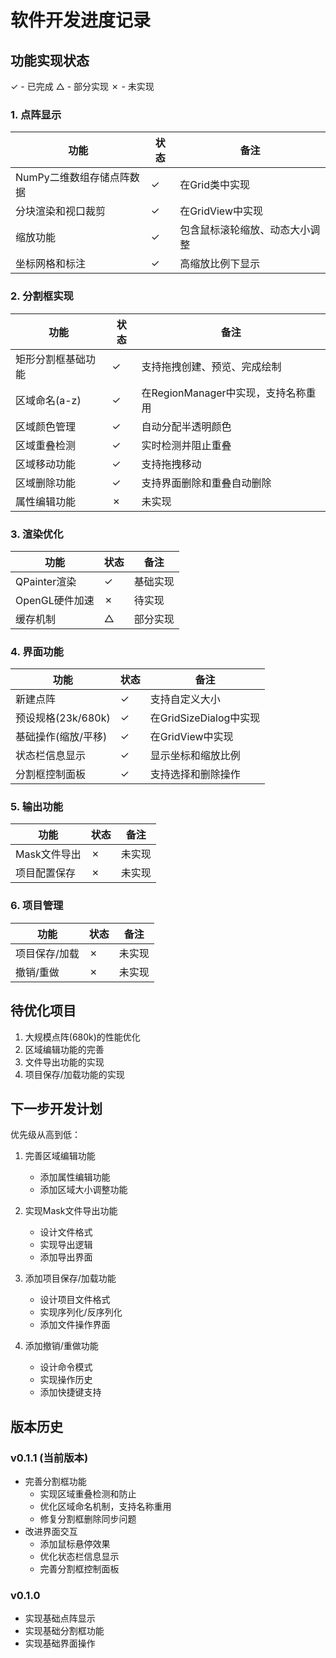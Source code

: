 # 软件开发进度记录

## 功能实现状态
✓ - 已完成
△ - 部分实现
✗ - 未实现

### 1. 点阵显示
| 功能 | 状态 | 备注 |
|------|------|------|
| NumPy二维数组存储点阵数据 | ✓ | 在Grid类中实现 |
| 分块渲染和视口裁剪 | ✓ | 在GridView中实现 |
| 缩放功能 | ✓ | 包含鼠标滚轮缩放、动态大小调整 |
| 坐标网格和标注 | ✓ | 高缩放比例下显示 |

### 2. 分割框实现
| 功能 | 状态 | 备注 |
|------|------|------|
| 矩形分割框基础功能 | ✓ | 支持拖拽创建、预览、完成绘制 |
| 区域命名(a-z) | ✓ | 在RegionManager中实现，支持名称重用 |
| 区域颜色管理 | ✓ | 自动分配半透明颜色 |
| 区域重叠检测 | ✓ | 实时检测并阻止重叠 |
| 区域移动功能 | ✓ | 支持拖拽移动 |
| 区域删除功能 | ✓ | 支持界面删除和重叠自动删除 |
| 属性编辑功能 | ✗ | 未实现 |

### 3. 渲染优化
| 功能 | 状态 | 备注 |
|------|------|------|
| QPainter渲染 | ✓ | 基础实现 |
| OpenGL硬件加速 | ✗ | 待实现 |
| 缓存机制 | △ | 部分实现 |

### 4. 界面功能
| 功能 | 状态 | 备注 |
|------|------|------|
| 新建点阵 | ✓ | 支持自定义大小 |
| 预设规格(23k/680k) | ✓ | 在GridSizeDialog中实现 |
| 基础操作(缩放/平移) | ✓ | 在GridView中实现 |
| 状态栏信息显示 | ✓ | 显示坐标和缩放比例 |
| 分割框控制面板 | ✓ | 支持选择和删除操作 |

### 5. 输出功能
| 功能 | 状态 | 备注 |
|------|------|------|
| Mask文件导出 | ✗ | 未实现 |
| 项目配置保存 | ✗ | 未实现 |

### 6. 项目管理
| 功能 | 状态 | 备注 |
|------|------|------|
| 项目保存/加载 | ✗ | 未实现 |
| 撤销/重做 | ✗ | 未实现 |

## 待优化项目
1. 大规模点阵(680k)的性能优化
2. 区域编辑功能的完善
3. 文件导出功能的实现
4. 项目保存/加载功能的实现

## 下一步开发计划
优先级从高到低：

1. 完善区域编辑功能
   - 添加属性编辑功能
   - 添加区域大小调整功能

2. 实现Mask文件导出功能
   - 设计文件格式
   - 实现导出逻辑
   - 添加导出界面

3. 添加项目保存/加载功能
   - 设计项目文件格式
   - 实现序列化/反序列化
   - 添加文件操作界面

4. 添加撤销/重做功能
   - 设计命令模式
   - 实现操作历史
   - 添加快捷键支持

## 版本历史
### v0.1.1 (当前版本)
- 完善分割框功能
  - 实现区域重叠检测和防止
  - 优化区域命名机制，支持名称重用
  - 修复分割框删除同步问题
- 改进界面交互
  - 添加鼠标悬停效果
  - 优化状态栏信息显示
  - 完善分割框控制面板

### v0.1.0
- 实现基础点阵显示
- 实现基础分割框功能
- 实现基础界面操作 